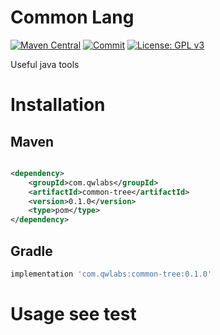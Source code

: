 # Common Lang

[![Maven Central](https://img.shields.io/maven-central/v/com.qwlabs/common-tree.svg?label=Maven%20Central)](https://search.maven.org/search?q=g:%22com.qwlabs%22%20AND%20a:%22common-tree%22)
[![Commit](https://github.com/qwlabs/common-tree/actions/workflows/commit.yml/badge.svg?branch=master)](https://github.com/qwlabs/common-tree/actions/workflows/commit.yml)
[![License: GPL v3](https://img.shields.io/badge/License-GPLv3-blue.svg)](https://www.gnu.org/licenses/gpl-3.0)

Useful java tools

# Installation

## Maven

```xml

<dependency>
    <groupId>com.qwlabs</groupId>
    <artifactId>common-tree</artifactId>
    <version>0.1.0</version>
    <type>pom</type>
</dependency>
```

## Gradle

```gradle
implementation 'com.qwlabs:common-tree:0.1.0'
```

# Usage see test



